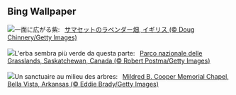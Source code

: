 ## Bing Wallpaper
![](https://www.bing.com/th?id=OHR.SomersetLavender_JA-JP1412605129_UHD.jpg&w=1000)一面に広がる紫:&nbsp;&ensp;[サマセットのラベンダー畑, イギリス  (© Doug Chinnery/Getty Images)](https://www.bing.com/th?id=OHR.SomersetLavender_JA-JP1412605129_UHD.jpg)
<br><br/>
![](https://www.bing.com/th?id=OHR.GrasslandsNationalParkSaskachewan_IT-IT3302807559_UHD.jpg&w=1000)L'erba sembra più verde da questa parte:&nbsp;&ensp;[Parco nazionale delle Grasslands, Saskatchewan, Canada (© Robert Postma/Getty Images)](https://www.bing.com/th?id=OHR.GrasslandsNationalParkSaskachewan_IT-IT3302807559_UHD.jpg)
<br><br/>
![](https://www.bing.com/th?id=OHR.CooperChapel_FR-FR0470140705_UHD.jpg&w=1000)Un sanctuaire au milieu des arbres:&nbsp;&ensp;[Mildred B. Cooper Memorial Chapel, Bella Vista, Arkansas (© Eddie Brady/Getty Images)](https://www.bing.com/th?id=OHR.CooperChapel_FR-FR0470140705_UHD.jpg)
<br><br/>
